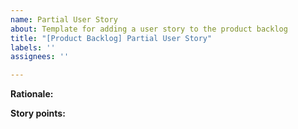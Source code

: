 ```yaml
---
name: Partial User Story
about: Template for adding a user story to the product backlog
title: "[Product Backlog] Partial User Story"
labels: ''
assignees: ''

---
```


<!-- 1. Specify the rationale -->
**Rationale:** 

<!-- 2. Specify the size (time it would take) in story points -->
**Story points:** 

<!-- 3. Add a label to determine the risk level (low, medium, high) -->
<!-- 4. Add this issue to the Product Backlog project -->
